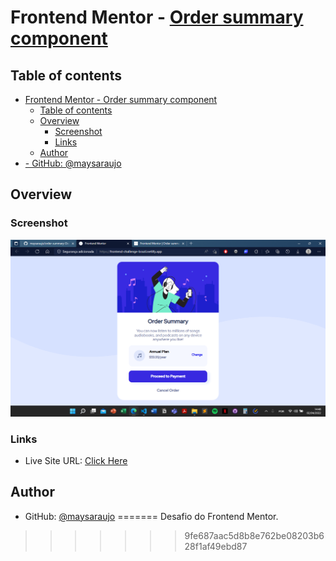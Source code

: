 # Frontend Mentor - [Order summary component](https://www.frontendmentor.io/challenges/order-summary-component-QlPmajDUj)

## Table of contents

- [Frontend Mentor - Order summary component](#frontend-mentor---order-summary-component)
  - [Table of contents](#table-of-contents)
  - [Overview](#overview)
    - [Screenshot](#screenshot)
    - [Links](#links)
  - [Author](#author)
- [- GitHub: @maysaraujo](#--github-maysaraujo)

## Overview

### Screenshot

![screenshot](assets/design/screenshot.png)

### Links

- Live Site URL: [Click Here](https://frontend-challenge-brazil.netlify.app/)

## Author

- GitHub: [@maysaraujo](https://github.com/maysaraujo)
=======
Desafio do Frontend Mentor.
>>>>>>> 9fe687aac5d8b8e762be08203b628f1af49ebd87
